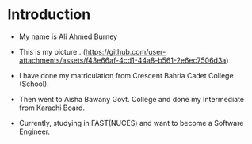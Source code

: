 # Introduction

- My name is Ali Ahmed Burney
* This is my picture.. (https://github.com/user-attachments/assets/f43e66af-4cd1-44a8-b561-2e6ec7506d3a)
+ I have done my matriculation from Crescent Bahria Cadet College (School).
- Then went to Aisha Bawany Govt. College and done my Intermediate from Karachi Board.
* Currently, studying in FAST(NUCES) and want to become a Software Engineer.
